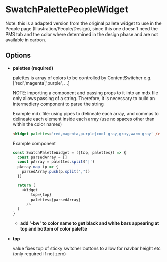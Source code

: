 # SwatchPalettePeopleWidget

Note: this is a adapted version from the original pallete widget to use in the People page (Illustration/People/Design), since this one doesn't need the PMS tab and the color where determined in the design phase and are not available in carbon.

## Options

* **palettes (required)**

  palettes is array of colors to be controlled by ContentSwitcher e.g. ['red','magenta','purple', ...]

  NOTE: importing a component and passing props to it into an mdx file only allows passing of a string. 
  Therefore, it is necessary to build an intermediery component to parse the string 

  Example mdx file: using pipes to delineate each array, and commas 
  to delineate each element inside each array (use no spaces other than within the color names)

  ```html
  <Widget palettes='red,magenta,purple|cool gray,gray,warm gray' />
  ```

  Example component

  ```javascript
  const SwatchPaletteWidget = ({top, palettes}) => {
    const parsedArray = []
    const pArray = palettes.split('|') 
    pArray.map (p => {
      parsedArray.push(p.split(','))
    })

    return (
      <Widget
          top={top}
          palettes={parsedArray}
        />
    )
  }
  ```

  * **add '-bw' to color name to get black and white bars appearing at top and bottom of color palette**
  

* **top**

  value fixes top of sticky switcher buttons to allow for navbar height etc (only required if not zero)